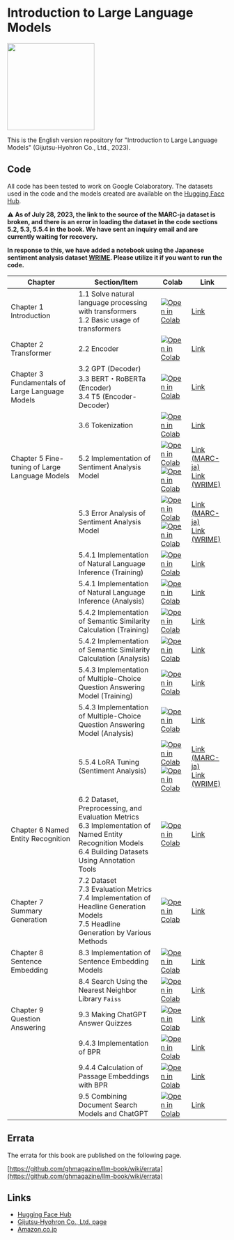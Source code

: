 # Introduction to Large Language Models

<a href="https://www.amazon.co.jp/o/ASIN/4297136333/"><img src="misc/cover-small.png" width="200"></a>

This is the English version repository for "Introduction to Large Language Models" (Gijutsu-Hyohron Co., Ltd., 2023).

## Code

All code has been tested to work on Google Colaboratory.
The datasets used in the code and the models created are available on the [Hugging Face Hub](https://huggingface.co/llm-book).

**⚠️ As of July 28, 2023, the link to the source of the MARC-ja dataset is broken, and there is an error in loading the dataset in the code sections 5.2, 5.3, 5.5.4 in the book.
We have sent an inquiry email and are currently waiting for recovery.**

**In response to this, we have added a notebook using the Japanese sentiment analysis dataset [WRIME](https://github.com/ids-cv/wrime). Please utilize it if you want to run the code.**



| Chapter                                      | Section/Item                                                                                                                | Colab                                                                                                                                                                                                 | Link                                                                                                      |
| --------------------------------------------- | --------------------------------------------------------------------------------------------------------------------------- | ----------------------------------------------------------------------------------------------------------------------------------------------------------------------------------------------------- | --------------------------------------------------------------------------------------------------------- |
| Chapter 1 Introduction                        | 1.1 Solve natural language processing with transformers<br />1.2 Basic usage of transformers                               | [![Open in Colab](https://colab.research.google.com/assets/colab-badge.svg)](https://colab.research.google.com/github/engichang1467/llm-book-english/blob/english-translate/chapter1/1-introduction.ipynb)                    | [Link](https://github.com/engichang1467/llm-book-english/blob/english-translate/chapter1/1-introduction.ipynb)                    |
| Chapter 2 Transformer                         | 2.2 Encoder                                                                                                                 | [![Open in Colab](https://colab.research.google.com/assets/colab-badge.svg)](https://colab.research.google.com/github/engichang1467/llm-book-english/blob/english-translate/chapter2/2-2-transformer-position-encoding.ipynb) | [Link](https://github.com/engichang1467/llm-book-english/blob/english-translate/chapter2/2-2-transformer-position-encoding.ipynb) |
| Chapter 3 Fundamentals of Large Language Models | 3.2 GPT (Decoder)<br />3.3 BERT・RoBERTa (Encoder)<br />3.4 T5 (Encoder-Decoder)                                            | [![Open in Colab](https://colab.research.google.com/assets/colab-badge.svg)](https://colab.research.google.com/github/engichang1467/llm-book-english/blob/english-translate/chapter3/3-zero-shot-inference.ipynb)             | [Link](https://github.com/engichang1467/llm-book-english/blob/english-translate/chapter3/3-zero-shot-inference.ipynb)             |
|                                               | 3.6 Tokenization                                                                                                            | [![Open in Colab](https://colab.research.google.com/assets/colab-badge.svg)](https://colab.research.google.com/github/engichang1467/llm-book-english/blob/english-translate/chapter3/3-6-tokenization.ipynb)                  | [Link](https://github.com/engichang1467/llm-book-english/blob/english-translate/chapter3/3-6-tokenization.ipynb)                  |
| Chapter 5 Fine-tuning of Large Language Models | 5.2 Implementation of Sentiment Analysis Model                                                                              | [![Open in Colab](https://colab.research.google.com/assets/colab-badge.svg)](https://colab.research.google.com/github/engichang1467/llm-book-english/blob/english-translate/chapter5/5-2-sentiment-analysis-finetuning.ipynb) <br /> [![Open in Colab](https://colab.research.google.com/assets/colab-badge.svg)](https://colab.research.google.com/github/engichang1467/llm-book-english/blob/english-translate/chapter5/5-2-sentiment-analysis-finetuning-wrime.ipynb) | [Link (MARC-ja)](https://github.com/engichang1467/llm-book-english/blob/english-translate/chapter5/5-2-sentiment-analysis-finetuning.ipynb) <br /> [Link (WRIME)](https://github.com/engichang1467/llm-book-english/blob/english-translate/chapter5/5-2-sentiment-analysis-finetuning-wrime.ipynb) |
|                                               | 5.3 Error Analysis of Sentiment Analysis Model                                                                              | [![Open in Colab](https://colab.research.google.com/assets/colab-badge.svg)](https://colab.research.google.com/github/engichang1467/llm-book-english/blob/english-translate/chapter5/5-3-sentiment-analysis-analysis.ipynb) <br /> [![Open in Colab](https://colab.research.google.com/assets/colab-badge.svg)](https://colab.research.google.com/github/engichang1467/llm-book-english/blob/english-translate/chapter5/5-3-sentiment-analysis-analysis-wrime.ipynb)     | [Link (MARC-ja)](https://github.com/engichang1467/llm-book-english/blob/english-translate/chapter5/5-3-sentiment-analysis-analysis.ipynb) <br /> [Link (WRIME)](https://github.com/engichang1467/llm-book-english/blob/english-translate/chapter5/5-3-sentiment-analysis-analysis-wrime.ipynb)     |
|                                               | 5.4.1 Implementation of Natural Language Inference (Training)                                                               | [![Open in Colab](https://colab.research.google.com/assets/colab-badge.svg)](https://colab.research.google.com/github/engichang1467/llm-book-english/blob/english-translate/chapter5/5-4-nli-finetuning.ipynb)                 | [Link](https://github.com/engichang1467/llm-book-english/blob/english-translate/chapter5/5-4-nli-finetuning.ipynb)                 |
|                                               | 5.4.1 Implementation of Natural Language Inference (Analysis)                                                               | [![Open in Colab](https://colab.research.google.com/assets/colab-badge.svg)](https://colab.research.google.com/github/engichang1467/llm-book-english/blob/english-translate/chapter5/5-4-nli-analysis.ipynb)                 | [Link](https://github.com/engichang1467/llm-book-english/blob/english-translate/chapter5/5-4-nli-analysis.ipynb)                 |
|                                               | 5.4.2 Implementation of Semantic Similarity Calculation (Training)                                                         | [![Open in Colab](https://colab.research.google.com/assets/colab-badge.svg)](https://colab.research.google.com/github/engichang1467/llm-book-english/blob/english-translate/chapter5/5-4-sts-finetuning.ipynb)                 | [Link](https://github.com/engichang1467/llm-book-english/blob/english-translate/chapter5/5-4-sts-finetuning.ipynb)                 |
|                                               | 5.4.2 Implementation of Semantic Similarity Calculation (Analysis)                                                         | [![Open in Colab](https://colab.research.google.com/assets/colab-badge.svg)](https://colab.research.google.com/github/engichang1467/llm-book-english/blob/english-translate/chapter5/5-4-sts-finetuning.ipynb)                 | [Link](https://github.com/engichang1467/llm-book-english/blob/english-translate/chapter5/5-4-sts-analysis.ipynb)                 |
|                                               | 5.4.3 Implementation of Multiple-Choice Question Answering Model (Training)                                                | [![Open in Colab](https://colab.research.google.com/assets/colab-badge.svg)](https://colab.research.google.com/github/engichang1467/llm-book-english/blob/english-translate/chapter5/5-4-multiple-choice-qa-finetuning.ipynb)       | [Link](https://github.com/engichang1467/llm-book-english/blob/english-translate/chapter5/5-4-multiple-choice-qa-finetuning.ipynb)       |
|                                               | 5.4.3 Implementation of Multiple-Choice Question Answering Model (Analysis)                                                | [![Open in Colab](https://colab.research.google.com/assets/colab-badge.svg)](https://colab.research.google.com/github/engichang1467/llm-book-english/blob/english-translate/chapter5/5-4-multiple-choice-qa-analysis.ipynb)       | [Link](https://github.com/engichang1467/llm-book-english/blob/english-translate/chapter5/5-4-multiple-choice-qa-analysis.ipynb)       |
|                                               | 5.5.4 LoRA Tuning (Sentiment Analysis)                                                                                      | [![Open in Colab](https://colab.research.google.com/assets/colab-badge.svg)](https://colab.research.google.com/github/engichang1467/llm-book-english/blob/english-translate/chapter5/5-5-sentiment-analysis-finetuning-LoRA.ipynb) <br /> [![Open in Colab](https://colab.research.google.com/assets/colab-badge.svg)](https://colab.research.google.com/github/engichang1467/llm-book-english/blob/english-translate/chapter5/5-5-sentiment-analysis-finetuning-LoRA-wrime.ipynb) | [Link (MARC-ja)](https://github.com/engichang1467/llm-book-english/blob/english-translate/chapter5/5-5-sentiment-analysis-finetuning-LoRA.ipynb) <br /> [Link (WRIME)](https://github.com/engichang1467/llm-book-english/blob/english-translate/chapter5/5-5-sentiment-analysis-finetuning-LoRA-wrime.ipynb) |
| Chapter 6 Named Entity Recognition              | 6.2 Dataset, Preprocessing, and Evaluation Metrics<br />6.3 Implementation of Named Entity Recognition Models<br />6.4 Building Datasets Using Annotation Tools              | [![Open in Colab](https://colab.research.google.com/assets/colab-badge.svg)](https://colab.research.google.com/github/engichang1467/llm-book-english/blob/english-translate/chapter6/6-named-entity-recognition.ipynb)        | [Link](https://github.com/engichang1467/llm-book-english/blob/english-translate/chapter6/6-named-entity-recognition.ipynb)        |
| Chapter 7 Summary Generation                    | 7.2 Dataset<br />7.3 Evaluation Metrics<br />7.4 Implementation of Headline Generation Models<br />7.5 Headline Generation by Various Methods                              | [![Open in Colab](https://colab.research.google.com/assets/colab-badge.svg)](https://colab.research.google.com/github/ghmagazine/llm-book/blob/main/chapter7/7-summarization-generation.ipynb)        | [Link](https://github.com/ghmagazine/llm-book/blob/main/chapter7/7-summarization-generation.ipynb)        |
| Chapter 8 Sentence Embedding                    | 8.3 Implementation of Sentence Embedding Models                                                                             | [![Open in Colab](https://colab.research.google.com/assets/colab-badge.svg)](https://colab.research.google.com/github/ghmagazine/llm-book/blob/main/chapter8/8-3-simcse-training.ipynb)               | [Link](https://github.com/ghmagazine/llm-book/blob/main/chapter8/8-3-simcse-training.ipynb)               |
|                                                | 8.4 Search Using the Nearest Neighbor Library `Faiss`                                                                       | [![Open in Colab](https://colab.research.google.com/assets/colab-badge.svg)](https://colab.research.google.com/github/ghmagazine/llm-book/blob/main/chapter8/8-4-simcse-faiss.ipynb)                  | [Link](https://github.com/ghmagazine/llm-book/blob/main/chapter8/8-4-simcse-faiss.ipynb)                  |
| Chapter 9 Question Answering                    | 9.3 Making ChatGPT Answer Quizzes                                                                                            | [![Open in Colab](https://colab.research.google.com/assets/colab-badge.svg)](https://colab.research.google.com/github/ghmagazine/llm-book/blob/main/chapter9/9-3-quiz-chatgpt.ipynb)                  | [Link](https://github.com/ghmagazine/llm-book/blob/main/chapter9/9-3-quiz-chatgpt.ipynb)                  |
|                                                | 9.4.3 Implementation of BPR                                                                                                 | [![Open in Colab](https://colab.research.google.com/assets/colab-badge.svg)](https://colab.research.google.com/github/ghmagazine/llm-book/blob/main/chapter9/9-4-3-bpr-training.ipynb)                | [Link](https://github.com/ghmagazine/llm-book/blob/main/chapter9/9-4-3-bpr-training.ipynb)                |
|                                                | 9.4.4 Calculation of Passage Embeddings with BPR                                                                            | [![Open in Colab](https://colab.research.google.com/assets/colab-badge.svg)](https://colab.research.google.com/github/ghmagazine/llm-book/blob/main/chapter9/9-4-4-bpr-embedding.ipynb)               | [Link](https://github.com/ghmagazine/llm-book/blob/main/chapter9/9-4-4-bpr-embedding.ipynb)               |
|                                                | 9.5 Combining Document Search Models and ChatGPT                                                                            | [![Open in Colab](https://colab.research.google.com/assets/colab-badge.svg)](https://colab.research.google.com/github/ghmagazine/llm-book/blob/main/chapter9/9-5-quiz-chatgpt-plus-bpr.ipynb)         | [Link](https://github.com/ghmagazine/llm-book/blob/main/chapter9/9-5-quiz-chatgpt-plus-bpr.ipynb)         |


## Errata

The errata for this book are published on the following page.

[https://github.com/ghmagazine/llm-book/wiki/errata](https://github.com/ghmagazine/llm-book/wiki/errata)

## Links

- [Hugging Face Hub](https://huggingface.co/llm-book)
- [Gijutsu-Hyohron Co., Ltd. page](https://gihyo.jp/book/2023/978-4-297-13633-8)
- [Amazon.co.jp](https://www.amazon.co.jp/o/ASIN/4297136333/)